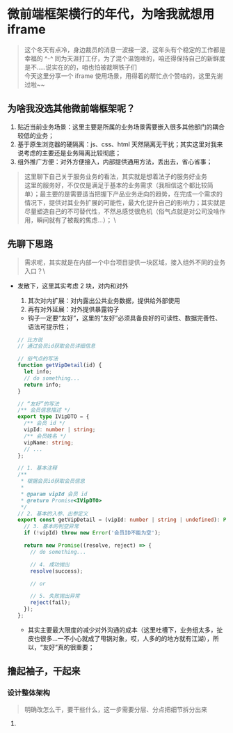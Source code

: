 # 微前端框架横行的年代，为啥我就想用 iframe

> 这个冬天有点冷，身边裁员的消息一波接一波，这年头有个稳定的工作都是幸福的 ^-^ 同为天涯打工仔，为了混个温饱啥的，咱还得保持自己的新鲜度是不.....说实在的的，咱也怕被裁啊铁子们 \
> 今天这里分享一个 iframe 使用场景，用得着的帮忙点个赞啥的，这里先谢过啦~~

## 为啥我没选其他微前端框架呢？

1. 贴近当前业务场景：这里主要是所属的业务场景需要嵌入很多其他部门的耦合较低的业务；
2. 基于原生浏览器的硬隔离：js、css、html 天然隔离无干扰；其实这里对我来说考虑的主要还是业务隔离比较彻底；
3. 组外推广方便：对外方便接入，内部提供通用方法，丢出去，省心省事；

> 这里聊下自己关于服务业务的看法，其实就是想着法子的服务好业务 \
> 这里的服务好，不仅仅是满足于基本的业务需求（我相信这个都比较简单）；最主要的是需要适当把握下产品业务走向的趋势，在完成一个需求的情况下，提供对其业务扩展的可能性，最大化提升自己的影响力；其实就是尽量塑造自己的不可替代性，不然总感觉很危机（俗气点就是对公司没啥作用，瞬间就有了被裁的焦虑...）； \

## 先聊下思路

> 需求呢，其实就是在内部一个中台项目提供一块区域，接入组外不同的业务入口？\

- 发散下，这里其实考虑 2 块，对内和对外

  1. 其次对内扩展：对内露出公共业务数据，提供给外部使用
  2. 再有对外延展：对外提供暴露钩子

  - 钩子一定要“友好”，这里的“友好”必须具备良好的可读性、数据完善性、语法可提示性；

  ```typescript
  // 比方说
  // 通过会员id获取会员详细信息

  // 俗气点的写法
  function getVipDetail(id) {
    let info;
    // do something...
    return info;
  }

  // “友好”的写法
  /** 会员信息描述 */
  export type IVipDTO = {
    /** 会员 id */
    vipId: number | string;
    /** 会员姓名 */
    vipName: string;
    // ...
  };

  // 1. 基本注释
  /**
   * 根据会员id获取会员信息
   *
   * @param vipId 会员 id
   * @return Promise<IVipDTO>
   */
  // 2. 基本的入参、出参定义
  export const getVipDetail = (vipId: number | string | undefined): Promise<IVipDTO | null> => {
    // 3. 基本的判空异常
    if (!vipId) throw new Error('会员ID不能为空');

    return new Promise((resolve, reject) => {
      // do something...

      // 4. 成功抛出
      resolve(success);

      // or

      // 5. 失败抛出异常
      reject(fail);
    });
  };
  ```

  - 其实主要最大限度的减少对外沟通的成本（这里吐槽下，业务组太多，扯皮也很多...一不小心就成了甩锅对象，哎，人多的的地方就有江湖），所以，“友好”真的很重要；

## 撸起袖子，干起来

### 设计整体架构

> 明确改怎么干，要干些什么，这一步需要分层、分点把细节拆分出来

1. 

